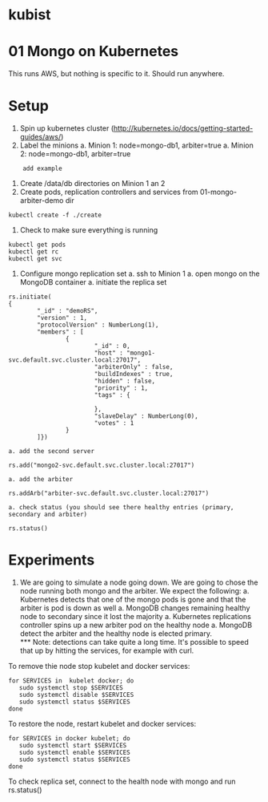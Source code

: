 # kubist

01 Mongo on Kubernetes
=====

This runs AWS, but nothing is specific to it.  Should run anywhere.

Setup
===

1. Spin up kubernetes cluster (http://kubernetes.io/docs/getting-started-guides/aws/)
1. Label the minions
	a. Minion 1: node=mongo-db1, arbiter=true
	a. Minion 2: node=mongo-db1, arbiter=true
````	
	add example
````
1. Create /data/db directories on Minion 1 an 2
1. Create pods, replication controllers and services from 01-mongo-arbiter-demo dir
````
kubectl create -f ./create
````
1. Check to make sure everything is running
````
kubectl get pods
kubectl get rc
kubectl get svc
````
1. Configure mongo replication set
	a. ssh  to  Minion 1
	a. open mongo on the MongoDB container
	a. initiate the replica set
````
rs.initiate(
{
        "_id" : "demoRS",
        "version" : 1,
        "protocolVersion" : NumberLong(1),
        "members" : [
                {
                        "_id" : 0,
                        "host" : "mongo1-svc.default.svc.cluster.local:27017",
                        "arbiterOnly" : false,
                        "buildIndexes" : true,
                        "hidden" : false,
                        "priority" : 1,
                        "tags" : {

                        },
                        "slaveDelay" : NumberLong(0),
                        "votes" : 1
                }
        ]})
````
	a. add the second server
````
rs.add("mongo2-svc.default.svc.cluster.local:27017")		
````
	a. add the arbiter
````
rs.addArb("arbiter-svc.default.svc.cluster.local:27017")
````
	a. check status (you should see there healthy entries (primary, secondary and arbiter)
````
rs.status()
````




Experiments
====
1.  We are going to simulate a node going down.  We are going to chose the node running both mongo and the arbiter.  We expect the following:
	a. Kubernetes detects that one of the mongo pods is gone and that the arbiter is pod is down as well
	a. MongoDB changes remaining healthy node to secondary since it lost the majority
	a. Kubernetes replications controller spins up a new arbiter pod on the healthy node
	a. MongoDB detect the arbiter and the healthy node is elected primary.  
*** Note: detections can take quite a long time.  It's possible to speed that up by hitting the services, for example with curl.
 
To remove thie node stop kubelet and docker services:
````
for SERVICES in  kubelet docker; do
   sudo systemctl stop $SERVICES
   sudo systemctl disable $SERVICES
   sudo systemctl status $SERVICES
done
````
To restore the node, restart kubelet and docker services:
````
for SERVICES in docker kubelet; do
   sudo systemctl start $SERVICES
   sudo systemctl enable $SERVICES
   sudo systemctl status $SERVICES
done
````
To check replica set, connect to the health node with mongo and run rs.status()


